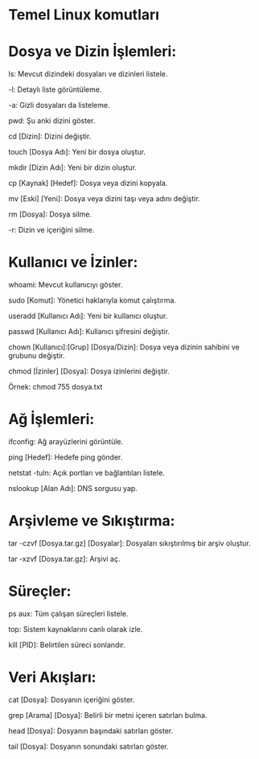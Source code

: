 # Temel Linux komutları

# Dosya ve Dizin İşlemleri:

ls: Mevcut dizindeki dosyaları ve dizinleri listele.

-l: Detaylı liste görüntüleme.

-a: Gizli dosyaları da listeleme.

pwd: Şu anki dizini göster.

cd [Dizin]: Dizini değiştir.

touch [Dosya Adı]: Yeni bir dosya oluştur.

mkdir [Dizin Adı]: Yeni bir dizin oluştur.

cp [Kaynak] [Hedef]: Dosya veya dizini kopyala.

mv [Eski] [Yeni]: Dosya veya dizini taşı veya adını değiştir.

rm [Dosya]: Dosya silme.

-r: Dizin ve içeriğini silme.

# Kullanıcı ve İzinler:

whoami: Mevcut kullanıcıyı göster.

sudo [Komut]: Yönetici haklarıyla komut çalıştırma.

useradd [Kullanıcı Adı]: Yeni bir kullanıcı oluştur.

passwd [Kullanıcı Adı]: Kullanıcı şifresini değiştir.

chown [Kullanıcı]:[Grup] [Dosya/Dizin]: Dosya veya dizinin sahibini ve grubunu değiştir.

chmod [İzinler] [Dosya]: Dosya izinlerini değiştir.

Örnek: chmod 755 dosya.txt

# Ağ İşlemleri:

ifconfig: Ağ arayüzlerini görüntüle.

ping [Hedef]: Hedefe ping gönder.

netstat -tuln: Açık portları ve bağlantıları listele.

nslookup [Alan Adı]: DNS sorgusu yap.

# Arşivleme ve Sıkıştırma:

tar -czvf [Dosya.tar.gz] [Dosyalar]: Dosyaları sıkıştırılmış bir arşiv oluştur.

tar -xzvf [Dosya.tar.gz]: Arşivi aç.

# Süreçler:

ps aux: Tüm çalışan süreçleri listele.

top: Sistem kaynaklarını canlı olarak izle.

kill [PID]: Belirtilen süreci sonlandır.

# Veri Akışları:

cat [Dosya]: Dosyanın içeriğini göster.

grep [Arama] [Dosya]: Belirli bir metni içeren satırları bulma.

head [Dosya]: Dosyanın başındaki satırları göster.

tail [Dosya]: Dosyanın sonundaki satırları göster.
